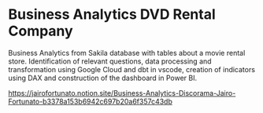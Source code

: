 # Business Analytics DVD Rental Company
Business Analytics from Sakila database with tables about a movie rental store. Identification of relevant questions, data processing and transformation using Google Cloud and dbt in vscode, creation of indicators using DAX and construction of the dashboard in Power BI.

https://jairofortunato.notion.site/Business-Analytics-Discorama-Jairo-Fortunato-b3378a153b6942c697b20a6f357c43db
